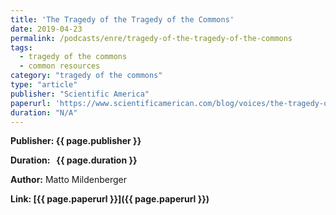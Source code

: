 ```yaml
---
title: 'The Tragedy of the Tragedy of the Commons'
date: 2019-04-23
permalink: /podcasts/enre/tragedy-of-the-tragedy-of-the-commons
tags:
  - tragedy of the commons
  - common resources
category: "tragedy of the commons"
type: "article"
publisher: "Scientific America"
paperurl: 'https://www.scientificamerican.com/blog/voices/the-tragedy-of-the-tragedy-of-the-commons/'
duration: "N/A"
---
```



**<span class="bold-podcast">Publisher:</span>&nbsp;<span class="text-podcast">{{ page.publisher }}</span>**

**<span class="bold-podcast">Duration: </span>&nbsp;<span class="text-podcast"> {{ page.duration }}</span>**

**<span class="bold-podcast">Author:</span>**
Matto Mildenberger

**<span class="small-podcast">Link:</span>&nbsp;<span class="links-podcast">[{{ page.paperurl }}]({{ page.paperurl }})</span>**